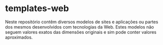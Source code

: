 # templates-web
Neste repositório contêm diversos modelos de sites e aplicações ou partes dos mesmos desenvolvidos com tecnologias da Web. Estes modelos não seguem valores exatos das dimensões originais e sim pode conter valores aproximados.
